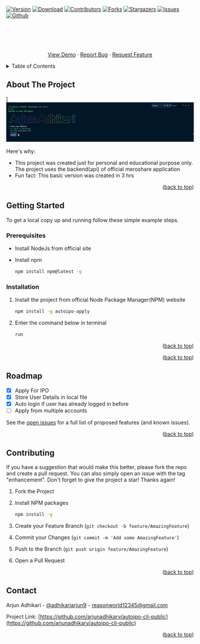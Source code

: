 
<a name="readme-top"></a>

[![Version][npm-shield]][npm-shield]
[![Download][npm-download]][npm-download]
[![Contributors][contributors-shield]][contributors-url]
[![Forks][forks-shield]][forks-url]
[![Stargazers][stars-shield]][stars-url]
[![Issues][issues-shield]][issues-url]
[![Github][github-shield]][github-url]

<!-- PROJECT LOGO -->
<br />
<div align="center">
 

  <h3 align="center"></h3>

  <p align="center">
    <br />
    <br />
    <a href="https://github.com/othneildrew/Best-README-Template">View Demo</a>
    ·
    <a href="https://github.com/othneildrew/Best-README-Template/issues">Report Bug</a>
    ·
    <a href="https://github.com/othneildrew/Best-README-Template/issues">Request Feature</a>
  </p>
</div>

<!-- TABLE OF CONTENTS -->
<details>
  <summary>Table of Contents</summary>
  <ol>
    <li>
      <a href="#about-the-project">About The Project</a>
      <ul>
      </ul>
    </li>
    <li>
      <a href="#getting-started">Getting Started</a>
      <ul>
        <li><a href="#prerequisites">Prerequisites</a></li>
        <li><a href="#installation">Installation</a></li>
      </ul>
    </li>
    <li><a href="#roadmap">Roadmap</a></li>
    <li><a href="#contributing">Contributing</a></li>
    <li><a href="#contact">Contact</a></li>
  </ol>
</details>

<!-- ABOUT THE PROJECT -->
## About The Project

[![Auto Apply IPO ](https://github.com/arjunadhikary/autoipo-cli-public/blob/main/images/ss.jpg)

Here's why:

* This project was created just for personal and educational purpose only. The project uses the backend(api) of official meroshare application 
* Fun fact: This basic version was created in 3 hrs

<p align="right">(<a href="#readme-top">back to top</a>)</p>


## Getting Started

To get a local copy up and running follow these simple example steps.

### Prerequisites

* Install NodeJs from official site

* Install npm

  ```sh
  npm install npm@latest -g
  ```

### Installation

1. Install the project from official Node Package Manager(NPM) website

   ```sh
   npm install -g autoipo-apply
   ```

2. Enter the command below in terminal

    ```sh
    run
    ```

<p align="right">(<a href="#readme-top">back to top</a>)</p>


<p align="right">(<a href="#readme-top">back to top</a>)</p>

<!-- ROADMAP -->
## Roadmap

* [x] Apply For IPO
* [x] Store User Details in local file
* [x] Auto login if user has already logged in before
* [ ] Apply from multiple accounts

See the [open issues](https://github.com/arjunadhikary/autoipo-cli-public/issues) for a full list of proposed features (and known issues).

<p align="right">(<a href="#readme-top">back to top</a>)</p>

<!-- CONTRIBUTING -->
## Contributing

If you have a suggestion that would make this better, please fork the repo and create a pull request. You can also simply open an issue with the tag "enhancement".
Don't forget to give the project a star! Thanks again!

1. Fork the Project
2. Install NPM packages

   ```sh
   npm install -g
   ```

3. Create your Feature Branch (`git checkout -b feature/AmazingFeature`)
4. Commit your Changes (`git commit -m 'Add some AmazingFeature'`)
5. Push to the Branch (`git push origin feature/AmazingFeature`)
6. Open a Pull Request

<p align="right">(<a href="#readme-top">back to top</a>)</p>


<!-- CONTACT -->
## Contact

Arjun Adhikari - [@adhikariarjun9](https://twitter.com/adhikariarjun9) - reasonworld12345@gmail.com

Project Link: [https://github.com/arjunadhikary/autoipo-cli-public](https://github.com/arjunadhikary/autoipo-cli-public)

<p align="right">(<a href="#readme-top">back to top</a>)</p>


[npm-shield]: https://img.shields.io/npm/v/autoipo-cli?style=for-the-badge
[github-shield]: https://img.shields.io/github/followers/arjunadhikary?style=for-the-badge
[npm-download]:https://img.shields.io/npm/dm/autoipo-cli?style=for-the-badge

[github-url]: https://github.com/arjunadhikary/
[contributors-shield]: https://img.shields.io/github/contributors/arjunadhikary/autoipo-cli-public?style=for-the-badge
[contributors-url]: https://github.com/arjunadhikary/autoipo-cli-public/graphs/contributors
[forks-shield]: https://img.shields.io/github/forks/arjunadhikary/autoipo-cli-public.svg?style=for-the-badge
[forks-url]: https://github.com/arjunadhikary/autoipo-cli-public/network/members
[stars-shield]: https://img.shields.io/github/stars/arjunadhikary/autoipo-cli-public.svg?style=for-the-badge
[stars-url]: https://github.com/arjunadhikary/autoipo-cli-public/stargazers
[issues-shield]: https://img.shields.io/github/issues/arjunadhikary/autoipo-cli-public.svg?style=for-the-badge
[issues-url]: https://github.com/arjunadhikary/autoipo-cli-public/issues

